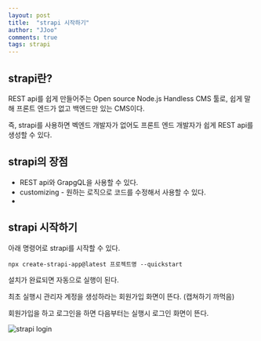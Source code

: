 ```yaml
---
layout: post
title:  "strapi 시작하기"
author: "JJoo"
comments: true
tags: strapi
---
```


## strapi란? 

REST api를 쉽게 만들어주는 Open source Node.js Handless CMS 툴로, 쉽게 말해 프론트 엔드가 없고 백엔드만 있는 CMS이다. 

즉, strapi를 사용하면 벡엔드 개발자가 없어도 프론트 엔드 개발자가 쉽게 REST api를 생성할 수 있다.  

## strapi의 장점 

- REST api와 GrapgQL을 사용할 수 있다. 
- customizing - 원하는 로직으로 코드를 수정해서 사용할 수 있다. 
- 

## strapi 시작하기 

아래 명령어로 strapi를 시작할 수 있다. 

``` npx create-strapi-app@latest 프로젝트명 --quickstart ```

설치가 완료되면 자동으로 실행이 된다. 

최초 실행시 관리자 계정을 생성하라는 회원가입 화면이 뜬다. (캡쳐하기 까먹음)

회원가입을 하고 로그인을 하면 다음부터는 실행시 로그인 화면이 뜬다. 

![strapi login](/images/img_strapi_login.png "strapi login")




